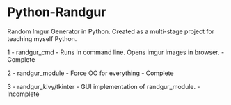 # Python-Randgur
Random Imgur Generator in Python. Created as a multi-stage project for teaching myself Python.

1 - randgur_cmd - Runs in command line. Opens imgur images in browser. - Complete

2 - randgur_module - Force OO for everything - Complete

3 - randgur_kivy/tkinter - GUI implementation of randgur_module. - Incomplete
